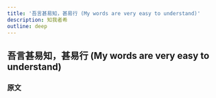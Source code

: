 ```yaml
---
title: '吾言甚易知，甚易行 (My words are very easy to understand)'
description: 知我者希
outline: deep
---
```


## 吾言甚易知，甚易行 (My words are very easy to understand)

### 原文


